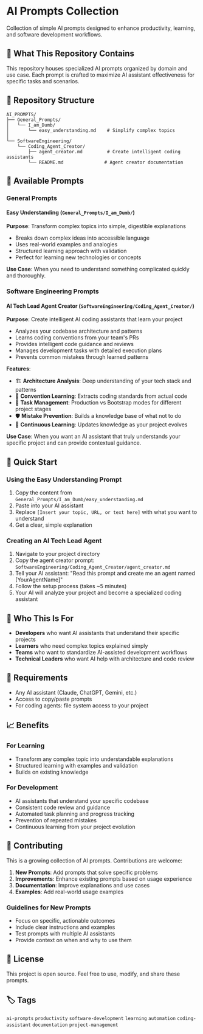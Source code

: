 # AI Prompts Collection

Collection of simple AI prompts designed to enhance productivity, learning, and software development workflows.

## 🎯 What This Repository Contains

This repository houses specialized AI prompts organized by domain and use case. Each prompt is crafted to maximize AI assistant effectiveness for specific tasks and scenarios.

## 📁 Repository Structure

```
AI_PROMPTS/
├── General_Prompts/
│   └── I_am_Dumb/
│       └── easy_understanding.md    # Simplify complex topics
│
└── SoftwareEngineering/
    └── Coding_Agent_Creator/
        ├── agent_creator.md         # Create intelligent coding assistants
        └── README.md               # Agent creator documentation
```

## 🧠 Available Prompts

### General Prompts

#### Easy Understanding (`General_Prompts/I_am_Dumb/`)
**Purpose**: Transform complex topics into simple, digestible explanations
- Breaks down complex ideas into accessible language
- Uses real-world examples and analogies
- Structured learning approach with validation
- Perfect for learning new technologies or concepts

**Use Case**: When you need to understand something complicated quickly and thoroughly.

### Software Engineering Prompts

#### AI Tech Lead Agent Creator (`SoftwareEngineering/Coding_Agent_Creator/`)
**Purpose**: Create intelligent AI coding assistants that learn your project
- Analyzes your codebase architecture and patterns
- Learns coding conventions from your team's PRs
- Provides intelligent code guidance and reviews
- Manages development tasks with detailed execution plans
- Prevents common mistakes through learned patterns

**Features**:
- 🏗️ **Architecture Analysis**: Deep understanding of your tech stack and patterns
- 📝 **Convention Learning**: Extracts coding standards from actual code
- 🎯 **Task Management**: Production vs Bootstrap modes for different project stages
- 🛡️ **Mistake Prevention**: Builds a knowledge base of what not to do
- 🔄 **Continuous Learning**: Updates knowledge as your project evolves

**Use Case**: When you want an AI assistant that truly understands your specific project and can provide contextual guidance.

## 🚀 Quick Start

### Using the Easy Understanding Prompt
1. Copy the content from `General_Prompts/I_am_Dumb/easy_understanding.md`
2. Paste into your AI assistant
3. Replace `[Insert your topic, URL, or text here]` with what you want to understand
4. Get a clear, simple explanation

### Creating an AI Tech Lead Agent
1. Navigate to your project directory
2. Copy the agent creator prompt: `SoftwareEngineering/Coding_Agent_Creator/agent_creator.md`
3. Tell your AI assistant: "Read this prompt and create me an agent named [YourAgentName]"
4. Follow the setup process (takes ~5 minutes)
5. Your AI will analyze your project and become a specialized coding assistant

## 🎯 Who This Is For

- **Developers** who want AI assistants that understand their specific projects
- **Learners** who need complex topics explained simply
- **Teams** who want to standardize AI-assisted development workflows
- **Technical Leaders** who want AI help with architecture and code review

## 🔧 Requirements

- Any AI assistant (Claude, ChatGPT, Gemini, etc.)
- Access to copy/paste prompts
- For coding agents: file system access to your project

## 📈 Benefits

### For Learning
- Transform any complex topic into understandable explanations
- Structured learning with examples and validation
- Builds on existing knowledge

### For Development
- AI assistants that understand your specific codebase
- Consistent code review and guidance
- Automated task planning and progress tracking
- Prevention of repeated mistakes
- Continuous learning from your project evolution

## 🤝 Contributing

This is a growing collection of AI prompts. Contributions are welcome:

1. **New Prompts**: Add prompts that solve specific problems
2. **Improvements**: Enhance existing prompts based on usage experience
3. **Documentation**: Improve explanations and use cases
4. **Examples**: Add real-world usage examples

### Guidelines for New Prompts
- Focus on specific, actionable outcomes
- Include clear instructions and examples
- Test prompts with multiple AI assistants
- Provide context on when and why to use them

## 📝 License

This project is open source. Feel free to use, modify, and share these prompts.

## 🏷️ Tags

`ai-prompts` `productivity` `software-development` `learning` `automation` `coding-assistant` `documentation` `project-management`